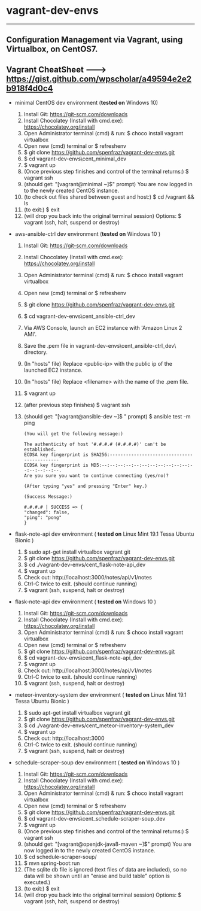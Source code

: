 # vagrant-dev-envs
----
Configuration Management via Vagrant, using Virtualbox, on
CentOS7.
----
Vagrant CheatSheet --->  https://gist.github.com/wpscholar/a49594e2e2b918f4d0c4
----
- minimal CentOS dev environment
    (**tested on** Windows 10)
    1. Install Git: https://git-scm.com/downloads
    2. Install Chocolatey (Install with cmd.exe): https://chocolatey.org/install
    3. Open Administrator terminal (cmd) & run: $ choco install vagrant virtualbox
    4. Open new (cmd) terminal or $ refreshenv
    5. $ git clone https://github.com/spenfraz/vagrant-dev-envs.git
    6. $ cd vagrant-dev-envs\cent_minimal_dev
    7. $ vagrant up
    8. (Once previous step finishes and control of the terminal returns:) $ vagrant ssh
    9. (should get: "[vagrant@minimal ~]$" prompt) You are now logged in to the newly created CentOS instance.
    10. (to check out files shared between guest and host:) $ cd /vagrant && ls
    11. (to exit:) $ exit
    12. (will drop you back into the original terminal session)  Options:  $ vagrant (ssh, halt, suspend or destroy)
    
- aws-ansible-ctrl dev environment
    (**tested on** Windows 10 )
    1. Install Git:  https://git-scm.com/downloads
    2. Install Chocolatey (Install with cmd.exe): https://chocolatey.org/install
    3. Open Administrator terminal (cmd) & run: $ choco install vagrant virtualbox
    4. Open new (cmd) terminal or $ refreshenv
    5. $ git clone https://github.com/spenfraz/vagrant-dev-envs.git
    6. $ cd vagrant-dev-envs\cent_ansible-ctrl_dev
    7. Via AWS Console, launch an EC2 instance with 'Amazon Linux 2 AMI'.
    8. Save the .pem file in vagrant-dev-envs\cent_ansible-ctrl_dev\ directory.
    9. (In "hosts" file) Replace <public-ip\> with the public ip of the launched EC2 instance.
    10. (In "hosts" file) Replace <filename\> with the name of the .pem file.
    11. $ vagrant up
    12. (after previous step finishes) $ vagrant ssh
    13. (should get: "[vagrant@ansible-dev ~]$ " prompt) $ ansible test -m ping
            
            (You will get the following message:)
        
            The authenticity of host '#.#.#.# (#.#.#.#)' can't be established.
            ECDSA key fingerprint is SHA256:--------------------------------------------
            ECDSA key fingerprint is MD5:--:--:--:--:--:--:--:--:--:--:--:--:--:--:--:--.
            Are you sure you want to continue connecting (yes/no)?
        
            (After typing "yes" and pressing "Enter" key.)
        
            (Success Message:)
        
            #.#.#.# | SUCCESS => {
            "changed": false, 
            "ping": "pong"
            }
        
- flask-note-api dev environment
    ( **tested on** Linux Mint 19.1 Tessa Ubuntu Bionic )
    1.  $ sudo apt-get install virtualbox vagrant git
    2.  $ git clone https://github.com/spenfraz/vagrant-dev-envs.git
    3.  $ cd ./vagrant-dev-envs/cent_flask-note-api_dev
    4.  $ vagrant up
    5.  Check out:  http://localhost:3000/notes/api/v1/notes
    5.  Ctrl-C twice to exit. (should continue running)
    6.  $ vagrant (ssh, suspend, halt or destroy)
    
 - flask-note-api dev environment
    ( **tested on** Windows 10 )
    1.  Install Git:   https://git-scm.com/downloads
    2.  Install Chocolatey (Install with cmd.exe):   https://chocolatey.org/install
    3.  Open Administrator terminal (cmd) & run:  $ choco install vagrant virtualbox
    4.  Open new (cmd) terminal or $ refreshenv
    5.  $ git clone https://github.com/spenfraz/vagrant-dev-envs.git
    6.  $ cd vagrant-dev-envs\cent_flask-note-api_dev
    7.  $ vagrant up
    8.  Check out:  http://localhost:3000/notes/api/v1/notes
    9.  Ctrl-C twice to exit. (should continue running)
    10.  $ vagrant (ssh, suspend, halt or destroy)
    
- meteor-inventory-system dev environment
    ( **tested on** Linux Mint 19.1 Tessa Ubuntu Bionic )
    1.  $ sudo apt-get install virtualbox vagrant git
    2.  $ git clone https://github.com/spenfraz/vagrant-dev-envs.git
    3.  $ cd ./vagrant-dev-envs/cent_meteor-inventory-system_dev
    4.  $ vagrant up
    5.  Check out:  http://localhost:3000
    5.  Ctrl-C twice to exit. (should continue running)
    6.  $ vagrant (ssh, suspend, halt or destroy)

- schedule-scraper-soup dev environment
    ( **tested on** Windows 10 )
    1. Install Git: https://git-scm.com/downloads
    2. Install Chocolatey (Install with cmd.exe): https://chocolatey.org/install
    3. Open Administrator terminal (cmd) & run: $ choco install vagrant virtualbox
    4. Open new (cmd) terminal or $ refreshenv
    5. $ git clone https://github.com/spenfraz/vagrant-dev-envs.git
    6. $ cd vagrant-dev-envs\cent_schedule-scraper-soup_dev
    7. $ vagrant up
    8. (Once previous step finishes and control of the terminal returns:) $ vagrant ssh
    9. (should get: "[vagrant@openjdk-java8-maven ~]$" prompt) You are now logged in to the newly created CentOS instance.
    10. $ cd schedule-scraper-soup/
    11. $ mvn spring-boot:run
    12. (The sqlite db file is ignored (text files of data are included), so no data will be shown until an "erase and build table" option is executed.)
    13. (to exit:) $ exit
    14. (will drop you back into the original terminal session)  Options:  $ vagrant (ssh, halt, suspend or destroy) 
